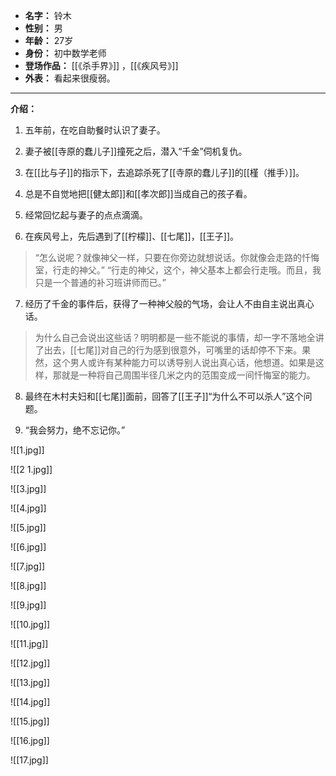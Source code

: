 
- **名字：** 铃木
- **性别：** 男
- **年龄：** 27岁
- **身份：** 初中数学老师
- **登场作品：** [[《杀手界》]] ，[[《疾风号》]]
- **外表：** 看起来很瘦弱。

---

**介绍：**

1. 五年前，在吃自助餐时认识了妻子。

2. 妻子被[[寺原的蠢儿子]]撞死之后，潜入“千金”伺机复仇。

3. 在[[比与子]]的指示下，去追踪杀死了[[寺原的蠢儿子]]的[[槿（推手）]]。

4. 总是不自觉地把[[健太郎]]和[[孝次郎]]当成自己的孩子看。

5. 经常回忆起与妻子的点点滴滴。

6. 在疾风号上，先后遇到了[[柠檬]]、[[七尾]]，[[王子]]。

> “怎么说呢？就像神父一样，只要在你旁边就想说话。你就像会走路的忏悔室，行走的神父。”
> “行走的神父，这个，神父基本上都会行走哦。而且，我只是一个普通的补习班讲师而已。”

7. 经历了千金的事件后，获得了一种神父般的气场，会让人不由自主说出真心话。

> 为什么自己会说出这些话？明明都是一些不能说的事情，却一字不落地全讲了出去，[[七尾]]对自己的行为感到很意外，可嘴里的话却停不下来。果然，这个男人或许有某种能力可以诱导别人说出真心话，他想道。如果是这样，那就是一种将自己周围半径几米之内的范围变成一间忏悔室的能力。

8. 最终在木村夫妇和[[七尾]]面前，回答了[[王子]]“为什么不可以杀人”这个问题。

9. “我会努力，绝不忘记你。”

![[1.jpg]]

![[2 1.jpg]]

![[3.jpg]]

![[4.jpg]]

![[5.jpg]]

![[6.jpg]]

![[7.jpg]]

![[8.jpg]]

![[9.jpg]]

![[10.jpg]]

![[11.jpg]]

![[12.jpg]]

![[13.jpg]]

![[14.jpg]]

![[15.jpg]]

![[16.jpg]]

![[17.jpg]]
